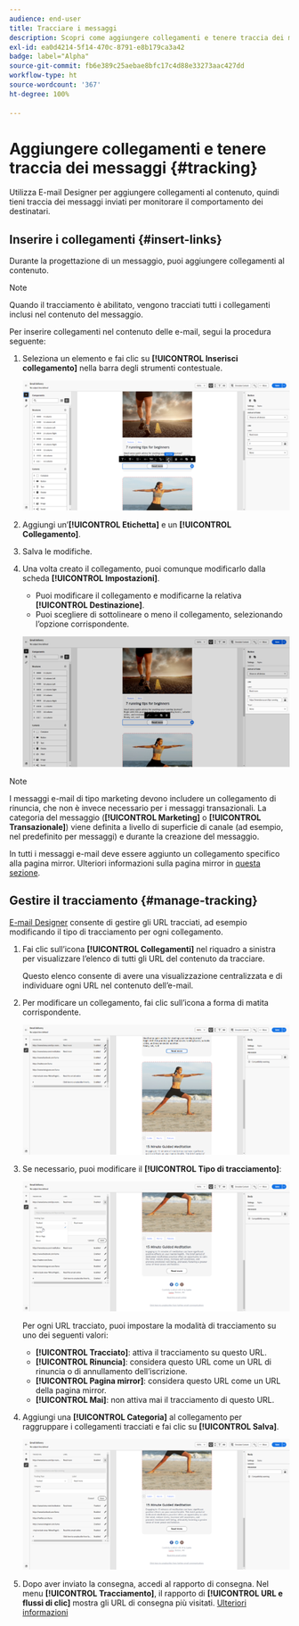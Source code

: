 ```yaml
---
audience: end-user
title: Tracciare i messaggi
description: Scopri come aggiungere collegamenti e tenere traccia dei messaggi inviati
exl-id: ea0d4214-5f14-470c-8791-e8b179ca3a42
badge: label="Alpha"
source-git-commit: fb6e389c25aebae8bfc17c4d88e33273aac427dd
workflow-type: ht
source-wordcount: '367'
ht-degree: 100%

---
```


# Aggiungere collegamenti e tenere traccia dei messaggi {#tracking}

Utilizza E-mail Designer per aggiungere collegamenti al contenuto, quindi tieni traccia dei messaggi inviati per monitorare il comportamento dei destinatari.

## Inserire i collegamenti {#insert-links}

Durante la progettazione di un messaggio, puoi aggiungere collegamenti al contenuto.

>[!NOTE]
>
>Quando il tracciamento è abilitato, vengono tracciati tutti i collegamenti inclusi nel contenuto del messaggio.

Per inserire collegamenti nel contenuto delle e-mail, segui la procedura seguente:

1. Seleziona un elemento e fai clic su **[!UICONTROL Inserisci collegamento]** nella barra degli strumenti contestuale.

   ![](assets/message-tracking-insert-link.png)

1. Aggiungi un’**[!UICONTROL Etichetta]** e un **[!UICONTROL Collegamento]**.

1. Salva le modifiche.

1. Una volta creato il collegamento, puoi comunque modificarlo dalla scheda **[!UICONTROL Impostazioni]**.

   * Puoi modificare il collegamento e modificarne la relativa **[!UICONTROL Destinazione]**.
   * Puoi scegliere di sottolineare o meno il collegamento, selezionando l’opzione corrispondente.

   ![](assets/message-tracking-link-settings.png)

>[!NOTE]
>
>I messaggi e-mail di tipo marketing devono includere un collegamento di rinuncia, che non è invece necessario per i messaggi transazionali. La categoria del messaggio (**[!UICONTROL Marketing]** o **[!UICONTROL Transazionale]**) viene definita a livello di superficie di canale (ad esempio, nel predefinito per messaggi) e durante la creazione del messaggio.

In tutti i messaggi e-mail deve essere aggiunto un collegamento specifico alla pagina mirror. Ulteriori informazioni sulla pagina mirror in [questa sezione](mirror-page.md).

## Gestire il tracciamento {#manage-tracking}

[E-mail Designer](create-email-content.md) consente di gestire gli URL tracciati, ad esempio modificando il tipo di tracciamento per ogni collegamento.

1. Fai clic sull’icona **[!UICONTROL Collegamenti]** nel riquadro a sinistra per visualizzare l’elenco di tutti gli URL del contenuto da tracciare.

   Questo elenco consente di avere una visualizzazione centralizzata e di individuare ogni URL nel contenuto dell’e-mail.

1. Per modificare un collegamento, fai clic sull’icona a forma di matita corrispondente.

   ![](assets/message-tracking-edit-links.png)

1. Se necessario, puoi modificare il **[!UICONTROL Tipo di tracciamento]**:

   ![](assets/message-tracking-edit-a-link.png)

   Per ogni URL tracciato, puoi impostare la modalità di tracciamento su uno dei seguenti valori:

   * **[!UICONTROL Tracciato]**: attiva il tracciamento su questo URL.
   * **[!UICONTROL Rinuncia]**: considera questo URL come un URL di rinuncia o di annullamento dell’iscrizione.
   * **[!UICONTROL Pagina mirror]**: considera questo URL come un URL della pagina mirror.
   * **[!UICONTROL Mai]**: non attiva mai il tracciamento di questo URL.<!--This information is saved: if the URL appears again in a future message, its tracking is automatically deactivated.-->

1. Aggiungi una **[!UICONTROL Categoria]** al collegamento per raggruppare i collegamenti tracciati e fai clic su **[!UICONTROL Salva]**.

   ![](assets/message-tracking-edit-a-link_2.png)

1. Dopo aver inviato la consegna, accedi al rapporto di consegna. Nel menu **[!UICONTROL Tracciamento]**, il rapporto di **[!UICONTROL URL e flussi di clic]** mostra gli URL di consegna più visitati. [Ulteriori informazioni](../reporting/gs-reports.md)
